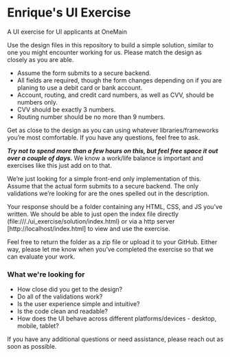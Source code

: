 # Enrique's UI Exercise
A UI exercise for UI applicants at OneMain

Use the design files in this repository to build a simple solution, similar to one you might encounter working for us. Please match the design as closely as you are able.

- Assume the form submits to a secure backend. 
- All fields are required, though the form changes depending on if you are planing to use a debit card or bank account.
- Account, routing, and credit card numbers, as well as CVV, should be numbers only.
- CVV should be exactly 3 numbers.
- Routing number should be no more than 9 numbers.

Get as close to the design as you can using whatever libraries/frameworks you’re most comfortable.  If you have any questions, feel free to ask.

**_Try not to spend more than a few hours on this, but feel free space it out over a couple of days._** We know a work/life balance is important and exercises like this just add on to that.

We’re just looking for a simple front-end only implementation of this.  Assume that the actual form submits to a secure backend. The only validations we’re looking for are the ones spelled out in the description.

Your response should be a folder containing any HTML, CSS, and JS you’ve written.  We should be able to just open the index file directly (file:///./ui_exercise/solution/index.html) or via a http server [http://localhost/index.html] to view and use the exercise.

Feel free to return the folder as a zip file or upload it to your GitHub. Either way, please let me know when you’ve completed the exercise so that we can evaluate your work.

### What we're looking for
- How close did you get to the design?
- Do all of the validations work?
- Is the user experience simple and intuitive?
- Is the code clean and readable?
- How does the UI behave across different platforms/devices - desktop, mobile, tablet?

If you have any additional questions or need assistance, please reach out as soon as possible.
